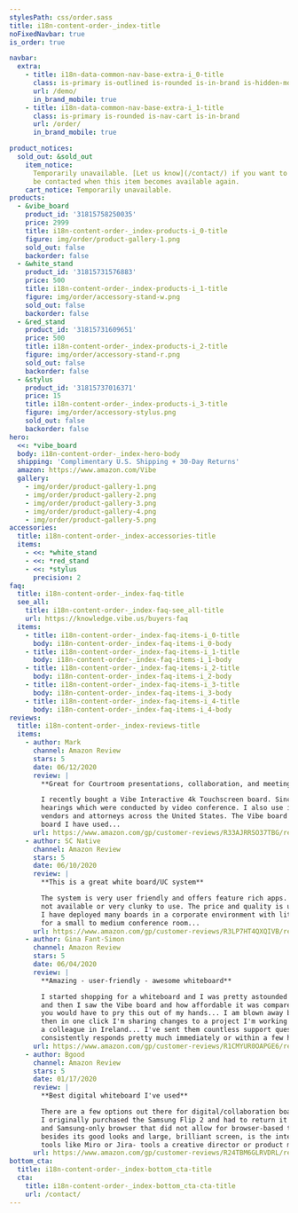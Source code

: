 ```yaml
---
stylesPath: css/order.sass
title: i18n-content-order-_index-title
noFixedNavbar: true
is_order: true

navbar:
  extra:
    - title: i18n-data-common-nav-base-extra-i_0-title
      class: is-primary is-outlined is-rounded is-in-brand is-hidden-mobile
      url: /demo/
      in_brand_mobile: true
    - title: i18n-data-common-nav-base-extra-i_1-title
      class: is-primary is-rounded is-nav-cart is-in-brand
      url: /order/
      in_brand_mobile: true

product_notices:
  sold_out: &sold_out
    item_notice:
      Temporarily unavailable. [Let us know](/contact/) if you want to
      be contacted when this item becomes available again.
    cart_notice: Temporarily unavailable.
products:
  - &vibe_board
    product_id: '31815758250035'
    price: 2999
    title: i18n-content-order-_index-products-i_0-title
    figure: img/order/product-gallery-1.png
    sold_out: false
    backorder: false
  - &white_stand
    product_id: '31815731576883'
    price: 500
    title: i18n-content-order-_index-products-i_1-title
    figure: img/order/accessory-stand-w.png
    sold_out: false
    backorder: false
  - &red_stand
    product_id: '31815731609651'
    price: 500
    title: i18n-content-order-_index-products-i_2-title
    figure: img/order/accessory-stand-r.png
    sold_out: false
    backorder: false
  - &stylus
    product_id: '31815737016371'
    price: 15
    title: i18n-content-order-_index-products-i_3-title
    figure: img/order/accessory-stylus.png
    sold_out: false
    backorder: false
hero:
  <<: *vibe_board
  body: i18n-content-order-_index-hero-body
  shipping: 'Complimentary U.S. Shipping + 30-Day Returns'
  amazon: https://www.amazon.com/Vibe
  gallery:
    - img/order/product-gallery-1.png
    - img/order/product-gallery-2.png
    - img/order/product-gallery-3.png
    - img/order/product-gallery-4.png
    - img/order/product-gallery-5.png
accessories:
  title: i18n-content-order-_index-accessories-title
  items:
    - <<: *white_stand
    - <<: *red_stand
    - <<: *stylus
      precision: 2
faq:
  title: i18n-content-order-_index-faq-title
  see_all:
    title: i18n-content-order-_index-faq-see_all-title
    url: https://knowledge.vibe.us/buyers-faq
  items:
    - title: i18n-content-order-_index-faq-items-i_0-title
      body: i18n-content-order-_index-faq-items-i_0-body
    - title: i18n-content-order-_index-faq-items-i_1-title
      body: i18n-content-order-_index-faq-items-i_1-body
    - title: i18n-content-order-_index-faq-items-i_2-title
      body: i18n-content-order-_index-faq-items-i_2-body
    - title: i18n-content-order-_index-faq-items-i_3-title
      body: i18n-content-order-_index-faq-items-i_3-body
    - title: i18n-content-order-_index-faq-items-i_4-title
      body: i18n-content-order-_index-faq-items-i_4-body
reviews:
  title: i18n-content-order-_index-reviews-title
  items:
    - author: Mark
      channel: Amazon Review
      stars: 5
      date: 06/12/2020
      review: |
        **Great for Courtroom presentations, collaboration, and meetings**

        I recently bought a Vibe Interactive 4k Touchscreen board. Since then I have used it in about 20 court
        hearings which were conducted by video conference. I also use it daily in meetings with my clients, witnesses,
        vendors and attorneys across the United States. The Vibe board is the best and most effective interactive
        board I have used...
      url: https://www.amazon.com/gp/customer-reviews/R33AJRRSO37TBG/ref=cm_cr_dp_d_rvw_ttl?ie=UTF8&ASIN=B081LMQZGF
    - author: SC Native
      channel: Amazon Review
      stars: 5
      date: 06/10/2020
      review: |
        **This is a great white board/UC system**

        The system is very user friendly and offers feature rich apps. Vibe has bridged technology that is usually
        not available or very clunky to use. The price and quality is unbeatable with great technical support.
        I have deployed many boards in a corporate environment with little issues... I highly recommend the Vibe Board
        for a small to medium conference room...
      url: https://www.amazon.com/gp/customer-reviews/R3LP7HT4QXQIVB/ref=cm_cr_arp_d_rvw_ttl?ie=UTF8&ASIN=B081LMQZGF
    - author: Gina Fant-Simon
      channel: Amazon Review
      stars: 5
      date: 06/04/2020
      review: |
        **Amazing - user-friendly - awesome whiteboard**

        I started shopping for a whiteboard and I was pretty astounded at the high prices - I was feeling discouraged
        and then I saw the Vibe board and how affordable it was compared to the name brands... Now, months later,
        you would have to pry this out of my hands... I am blown away by this board. It shows up as an airplay device
        then in one click I'm sharing changes to a project I'm working on, doing a presentation and then zooming with
        a colleague in Ireland... I've sent them countless support questions and over the months, their tech team
        consistently responds pretty much immediately or within a few hours...
      url: https://www.amazon.com/gp/customer-reviews/R1CMYUR0OAPGE6/ref=cm_cr_arp_d_rvw_ttl?ie=UTF8&ASIN=B081LMQZGF
    - author: Bgood
      channel: Amazon Review
      stars: 5
      date: 01/17/2020
      review: |
        **Best digital whiteboard I've used**

        There are a few options out there for digital/collaboration boards.
        I originally purchased the Samsung Flip 2 and had to return it due to its lack of cloud collaboration
        and Samsung-only browser that did not allow for browser-based tools. What really stands out with the Vibe
        besides its good looks and large, brilliant screen, is the interface that allows for easily adding popular
        tools like Miro or Jira- tools a creative director or product manager needs to work with multiple teams...
      url: https://www.amazon.com/gp/customer-reviews/R24TBM6GLRVDRL/ref=cm_cr_dp_d_rvw_ttl?ie=UTF8&ASIN=B081LPL772
bottom_cta:
  title: i18n-content-order-_index-bottom_cta-title
  cta:
    title: i18n-content-order-_index-bottom_cta-cta-title
    url: /contact/
---
```

